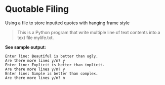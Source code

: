 # Quotable Filing
Using a file to store inputted quotes with hanging frame style 
> This is a Python program that write multiple line of text contents into a text file mylife.txt. 

**See sample output:**
```
Enter line: Beautiful is better than ugly.
Are there more lines y/n? y
Enter line: Explicit is better than implicit.
Are there more lines y/n? y
Enter line: Simple is better than complex.
Are there more lines y/n? n
```
